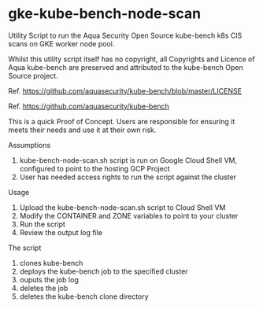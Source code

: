 # gke-kube-bench-node-scan
Utility Script to run the Aqua Security Open Source kube-bench k8s CIS scans on GKE worker node pool.

Whilst this utility script itself has no copyright, all Copyrights and Licence of Aqua kube-bench are preserved and attributed to the kube-bench Open Source project.

Ref. https://github.com/aquasecurity/kube-bench/blob/master/LICENSE

Ref. https://github.com/aquasecurity/kube-bench

This is a quick Proof of Concept. Users are responsible for ensuring it meets their needs and use it at their own risk.

Assumptions
1. kube-bench-node-scan.sh script is run on Google Cloud Shell VM, configured to point to the hosting GCP Project
2. User has needed access rights to run the script against the cluster

Usage
1. Upload the kube-bench-node-scan.sh script to Cloud Shell VM
2. Modify the CONTAINER and ZONE variables to point to your cluster
3. Run the script
4. Review the output log file

The script
1. clones kube-bench
2. deploys the kube-bench job to the specified cluster
3. ouputs the job log
4. deletes the job
5. deletes the kube-bench clone directory
